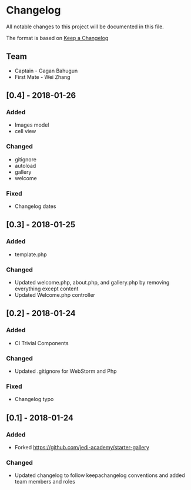 # Changelog
All notable changes to this project will be documented in this file.

The format is based on [Keep a Changelog](http://keepachangelog.com/en/1.0.0/)

## Team
- Captain - Gagan Bahugun
- First Mate - Wei Zhang

## [0.4] - 2018-01-26
### Added
- Images model
- cell view

### Changed
- gitignore
- autoload
- gallery
- welcome

### Fixed
- Changelog dates

## [0.3] - 2018-01-25
### Added
- template.php

### Changed
- Updated welcome.php, about.php, and gallery.php by removing everything except content
- Updated Welcome.php controller

## [0.2] - 2018-01-24
### Added
- CI Trivial Components

### Changed
- Updated .gitignore for WebStorm and Php

### Fixed
- Changelog typo

## [0.1] - 2018-01-24
### Added
- Forked https://github.com/jedi-academy/starter-gallery

### Changed
- Updated changelog to follow keepachangelog conventions and added team members and roles

